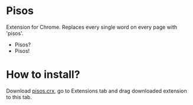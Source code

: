 # Pisos
Extension for Chrome. Replaces every single word on every page with 'pisos'.
* Pisos?
* Pisos!

# How to install?
Download [pisos.crx](http://github.com/Solant/pisos/blob/master/pisos.crx?raw=true), go to Extensions tab and drag downloaded extension to this tab.
